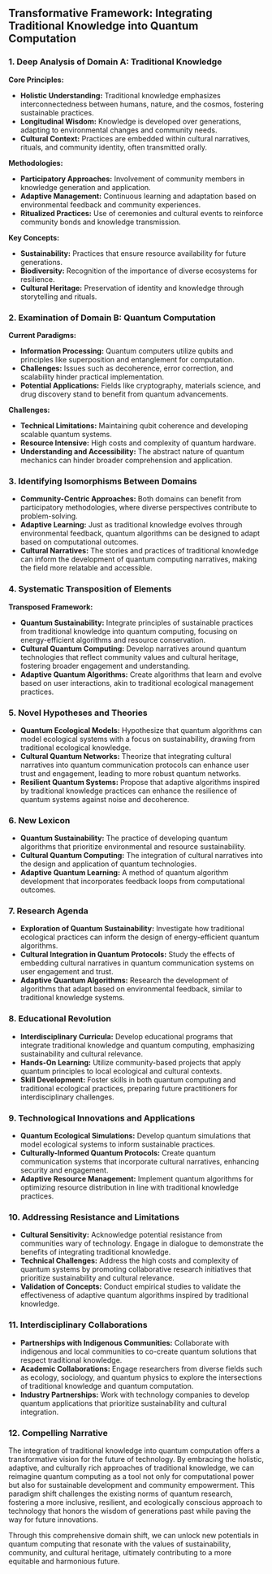 ## Transformative Framework: Integrating Traditional Knowledge into Quantum Computation

### 1. Deep Analysis of Domain A: Traditional Knowledge

**Core Principles:**
- **Holistic Understanding:** Traditional knowledge emphasizes interconnectedness between humans, nature, and the cosmos, fostering sustainable practices.
- **Longitudinal Wisdom:** Knowledge is developed over generations, adapting to environmental changes and community needs.
- **Cultural Context:** Practices are embedded within cultural narratives, rituals, and community identity, often transmitted orally.

**Methodologies:**
- **Participatory Approaches:** Involvement of community members in knowledge generation and application.
- **Adaptive Management:** Continuous learning and adaptation based on environmental feedback and community experiences.
- **Ritualized Practices:** Use of ceremonies and cultural events to reinforce community bonds and knowledge transmission.

**Key Concepts:**
- **Sustainability:** Practices that ensure resource availability for future generations.
- **Biodiversity:** Recognition of the importance of diverse ecosystems for resilience.
- **Cultural Heritage:** Preservation of identity and knowledge through storytelling and rituals.

### 2. Examination of Domain B: Quantum Computation

**Current Paradigms:**
- **Information Processing:** Quantum computers utilize qubits and principles like superposition and entanglement for computation.
- **Challenges:** Issues such as decoherence, error correction, and scalability hinder practical implementation.
- **Potential Applications:** Fields like cryptography, materials science, and drug discovery stand to benefit from quantum advancements.

**Challenges:**
- **Technical Limitations:** Maintaining qubit coherence and developing scalable quantum systems.
- **Resource Intensive:** High costs and complexity of quantum hardware.
- **Understanding and Accessibility:** The abstract nature of quantum mechanics can hinder broader comprehension and application.

### 3. Identifying Isomorphisms Between Domains

- **Community-Centric Approaches:** Both domains can benefit from participatory methodologies, where diverse perspectives contribute to problem-solving.
- **Adaptive Learning:** Just as traditional knowledge evolves through environmental feedback, quantum algorithms can be designed to adapt based on computational outcomes.
- **Cultural Narratives:** The stories and practices of traditional knowledge can inform the development of quantum computing narratives, making the field more relatable and accessible.

### 4. Systematic Transposition of Elements

**Transposed Framework:**
- **Quantum Sustainability:** Integrate principles of sustainable practices from traditional knowledge into quantum computing, focusing on energy-efficient algorithms and resource conservation.
- **Cultural Quantum Computing:** Develop narratives around quantum technologies that reflect community values and cultural heritage, fostering broader engagement and understanding.
- **Adaptive Quantum Algorithms:** Create algorithms that learn and evolve based on user interactions, akin to traditional ecological management practices.

### 5. Novel Hypotheses and Theories

- **Quantum Ecological Models:** Hypothesize that quantum algorithms can model ecological systems with a focus on sustainability, drawing from traditional ecological knowledge.
- **Cultural Quantum Networks:** Theorize that integrating cultural narratives into quantum communication protocols can enhance user trust and engagement, leading to more robust quantum networks.
- **Resilient Quantum Systems:** Propose that adaptive algorithms inspired by traditional knowledge practices can enhance the resilience of quantum systems against noise and decoherence.

### 6. New Lexicon

- **Quantum Sustainability:** The practice of developing quantum algorithms that prioritize environmental and resource sustainability.
- **Cultural Quantum Computing:** The integration of cultural narratives into the design and application of quantum technologies.
- **Adaptive Quantum Learning:** A method of quantum algorithm development that incorporates feedback loops from computational outcomes.

### 7. Research Agenda

- **Exploration of Quantum Sustainability:** Investigate how traditional ecological practices can inform the design of energy-efficient quantum algorithms.
- **Cultural Integration in Quantum Protocols:** Study the effects of embedding cultural narratives in quantum communication systems on user engagement and trust.
- **Adaptive Quantum Algorithms:** Research the development of algorithms that adapt based on environmental feedback, similar to traditional knowledge systems.

### 8. Educational Revolution

- **Interdisciplinary Curricula:** Develop educational programs that integrate traditional knowledge and quantum computing, emphasizing sustainability and cultural relevance.
- **Hands-On Learning:** Utilize community-based projects that apply quantum principles to local ecological and cultural contexts.
- **Skill Development:** Foster skills in both quantum computing and traditional ecological practices, preparing future practitioners for interdisciplinary challenges.

### 9. Technological Innovations and Applications

- **Quantum Ecological Simulations:** Develop quantum simulations that model ecological systems to inform sustainable practices.
- **Culturally-Informed Quantum Protocols:** Create quantum communication systems that incorporate cultural narratives, enhancing security and engagement.
- **Adaptive Resource Management:** Implement quantum algorithms for optimizing resource distribution in line with traditional knowledge practices.

### 10. Addressing Resistance and Limitations

- **Cultural Sensitivity:** Acknowledge potential resistance from communities wary of technology. Engage in dialogue to demonstrate the benefits of integrating traditional knowledge.
- **Technical Challenges:** Address the high costs and complexity of quantum systems by promoting collaborative research initiatives that prioritize sustainability and cultural relevance.
- **Validation of Concepts:** Conduct empirical studies to validate the effectiveness of adaptive quantum algorithms inspired by traditional knowledge.

### 11. Interdisciplinary Collaborations

- **Partnerships with Indigenous Communities:** Collaborate with indigenous and local communities to co-create quantum solutions that respect traditional knowledge.
- **Academic Collaborations:** Engage researchers from diverse fields such as ecology, sociology, and quantum physics to explore the intersections of traditional knowledge and quantum computation.
- **Industry Partnerships:** Work with technology companies to develop quantum applications that prioritize sustainability and cultural integration.

### 12. Compelling Narrative

The integration of traditional knowledge into quantum computation offers a transformative vision for the future of technology. By embracing the holistic, adaptive, and culturally rich approaches of traditional knowledge, we can reimagine quantum computing as a tool not only for computational power but also for sustainable development and community empowerment. This paradigm shift challenges the existing norms of quantum research, fostering a more inclusive, resilient, and ecologically conscious approach to technology that honors the wisdom of generations past while paving the way for future innovations. 

Through this comprehensive domain shift, we can unlock new potentials in quantum computing that resonate with the values of sustainability, community, and cultural heritage, ultimately contributing to a more equitable and harmonious future.